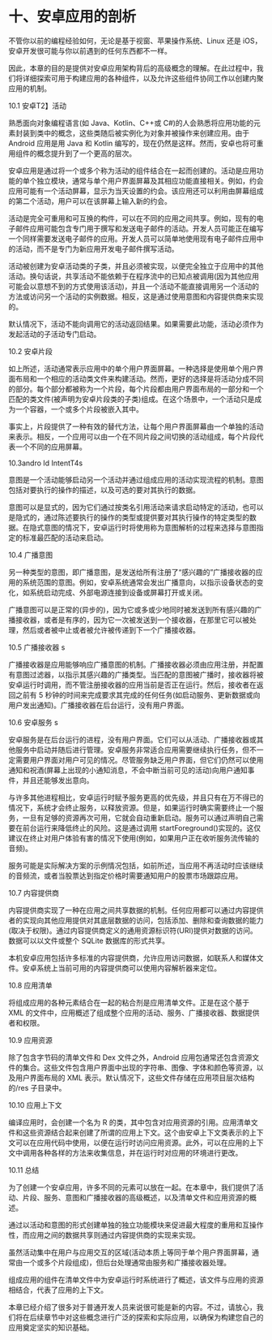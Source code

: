 # 十、安卓应用的剖析

不管你以前的编程经验如何，无论是基于视窗、苹果操作系统、Linux 还是 iOS，安卓开发很可能与你以前遇到的任何东西都不一样。

因此，本章的目的是提供对安卓应用架构背后的高级概念的理解。在此过程中，我们将详细探索可用于构建应用的各种组件，以及允许这些组件协同工作以创建内聚应用的机制。

10.1 安卓T2】活动

熟悉面向对象编程语言(如 Java、Kotlin、C++或 C#)的人会熟悉将应用功能的元素封装到类中的概念，这些类随后被实例化为对象并被操作来创建应用。由于 Android 应用是用 Java 和 Kotlin 编写的，现在仍然是这样。然而，安卓也将可重用组件的概念提升到了一个更高的层次。

安卓应用是通过将一个或多个称为活动的组件结合在一起而创建的。活动是应用功能的单个独立模块，通常与单个用户界面屏幕及其相应功能直接相关。例如，约会应用可能有一个活动屏幕，显示为当天设置的约会。该应用还可以利用由屏幕组成的第二个活动，用户可以在该屏幕上输入新的约会。

活动是完全可重用和可互换的构件，可以在不同的应用之间共享。例如，现有的电子邮件应用可能包含专门用于撰写和发送电子邮件的活动。开发人员可能正在编写一个同样需要发送电子邮件的应用。开发人员可以简单地使用现有电子邮件应用中的活动，而不是专门为新应用开发电子邮件撰写活动。

活动被创建为安卓活动类的子类，并且必须被实现，以便完全独立于应用中的其他活动。换句话说，共享活动不能依赖于在程序流中的已知点被调用(因为其他应用可能会以意想不到的方式使用该活动)，并且一个活动不能直接调用另一个活动的方法或访问另一个活动的实例数据。相反，这是通过使用意图和内容提供商来实现的。

默认情况下，活动不能向调用它的活动返回结果。如果需要此功能，活动必须作为发起活动的子活动专门启动。

10.2 安卓片段

如上所述，活动通常表示应用中的单个用户界面屏幕。一种选择是使用单个用户界面布局和一个相应的活动类文件来构建活动。然而，更好的选择是将活动分成不同的部分。每个部分都被称为一个片段，每个片段都由用户界面布局的一部分和一个匹配的类文件(被声明为安卓片段类的子类)组成。在这个场景中，一个活动只是成为一个容器，一个或多个片段被嵌入其中。

事实上，片段提供了一种有效的替代方法，让每个用户界面屏幕由一个单独的活动来表示。相反，一个应用可以由一个在不同片段之间切换的活动组成，每个片段代表一个不同的应用屏幕。

10.3andro Id IntentT4s

意图是一个活动能够启动另一个活动并通过组成应用的活动实现流程的机制。意图包括对要执行的操作的描述，以及可选的要对其执行的数据。

意图可以是显式的，因为它们通过按类名引用活动来请求启动特定的活动，也可以是隐式的，通过陈述要执行的操作的类型或提供要对其执行操作的特定类型的数据。在隐式意图的情况下，安卓运行时将使用称为意图解析的过程来选择与意图指定的标准最匹配的活动来启动。

10.4 广播意图

另一种类型的意图，即广播意图，是发送给所有注册了“感兴趣的”广播接收器的应用的系统范围的意图。例如，安卓系统通常会发出广播意向，以指示设备状态的变化，如系统启动完成、外部电源连接到设备或屏幕打开或关闭。

广播意图可以是正常的(异步的)，因为它或多或少地同时被发送到所有感兴趣的广播接收器，或者是有序的，因为它一次被发送到一个接收器，在那里它可以被处理，然后或者被中止或者被允许被传递到下一个广播接收器。

10.5 广播接收器 s

广播接收器是应用能够响应广播意图的机制。广播接收器必须由应用注册，并配置有意图过滤器，以指示其感兴趣的广播类型。当匹配的意图被广播时，接收器将被安卓运行时调用，而不管注册接收器的应用当前是否正在运行。然后，接收者在返回之前有 5 秒钟的时间来完成要求其完成的任何任务(如启动服务、更新数据或向用户发出通知)。广播接收器在后台运行，没有用户界面。

10.6 安卓服务 s

安卓服务是在后台运行的进程，没有用户界面。它们可以从活动、广播接收器或其他服务中启动并随后进行管理。安卓服务非常适合应用需要继续执行任务，但不一定需要用户界面对用户可见的情况。尽管服务缺乏用户界面，但它们仍然可以使用通知和祝酒(屏幕上出现的小通知消息，不会中断当前可见的活动)向用户通知事件，并且还能够发出意向。

与许多其他进程相比，安卓运行时赋予服务更高的优先级，并且只有在万不得已的情况下，系统才会终止服务，以释放资源。但是，如果运行时确实需要终止一个服务，一旦有足够的资源再次可用，它就会自动重新启动。服务可以通过声明自己需要在前台运行来降低终止的风险。这是通过调用 startForeground()实现的。这仅建议在终止对用户体验有害的情况下使用(例如，如果用户正在收听服务流传输的音频)。

服务可能是实际解决方案的示例情况包括，如前所述，当应用不再活动时应该继续的音频流，或者当股票达到指定价格时需要通知用户的股票市场跟踪应用。

10.7 内容提供商

内容提供商实现了一种在应用之间共享数据的机制。任何应用都可以通过内容提供者的实现向其他应用提供对其底层数据的访问，包括添加、删除和查询数据的能力(取决于权限)。通过内容提供商定义的通用资源标识符(URI)提供对数据的访问。数据可以以文件或整个 SQLite 数据库的形式共享。

本机安卓应用包括许多标准的内容提供商，允许应用访问数据，如联系人和媒体文件。安卓系统上当前可用的内容提供商可以使用内容解析器来定位。

10.8 应用清单

将组成应用的各种元素结合在一起的粘合剂是应用清单文件。正是在这个基于 XML 的文件中，应用概述了组成整个应用的活动、服务、广播接收器、数据提供者和权限。

10.9 应用资源

除了包含字节码的清单文件和 Dex 文件之外，Android 应用包通常还包含资源文件的集合。这些文件包含用户界面中出现的字符串、图像、字体和颜色等资源，以及用户界面布局的 XML 表示。默认情况下，这些文件存储在应用项目层次结构的/res 子目录中。

10.10 应用上下文

编译应用时，会创建一个名为 R 的类，其中包含对应用资源的引用。应用清单文件和这些资源结合起来创建了所谓的应用上下文。这个由安卓上下文类表示的上下文可以在应用代码中使用，以便在运行时访问应用资源。此外，可以在应用的上下文中调用各种各样的方法来收集信息，并在运行时对应用的环境进行更改。

10.11 总结

为了创建一个安卓应用，许多不同的元素可以放在一起。在本章中，我们提供了活动、片段、服务、意图和广播接收器的高级概述，以及清单文件和应用资源的概述。

通过以活动和意图的形式创建单独的独立功能模块来促进最大程度的重用和互操作性，而应用之间的数据共享则通过内容提供商的实现来实现。

虽然活动集中在用户与应用交互的区域(活动本质上等同于单个用户界面屏幕，通常由一个或多个片段组成)，但后台处理通常由服务和广播接收器处理。

组成应用的组件在清单文件中为安卓运行时系统进行了概述，该文件与应用的资源相结合，代表了应用的上下文。

本章已经介绍了很多对于普通开发人员来说很可能是新的内容。不过，请放心，我们将在后续章节中对这些概念进行广泛的探索和实际应用，以确保为构建您自己的应用奠定坚实的知识基础。